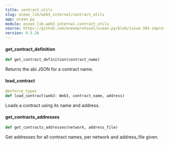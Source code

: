 ```yaml
---
title: contract_utils
slug: ocean_lib/web3_internal/contract_utils
app: ocean.py
module: ocean_lib.web3_internal.contract_utils
source: https://github.com/oceanprotocol/ocean.py/blob/issue-384-improve-docs/ocean_lib/web3_internal/contract_utils.py
version: 0.5.26
---
```

#### get\_contract\_definition

```python
def get_contract_definition(contract_name)
```

Returns the abi JSON for a contract name.

#### load\_contract

```python
@enforce_types
def load_contract(web3: Web3, contract_name, address)
```

Loads a contract using its name and address.

#### get\_contracts\_addresses

```python
def get_contracts_addresses(network, address_file)
```

Get addresses for all contract names, per network and address_file given.

